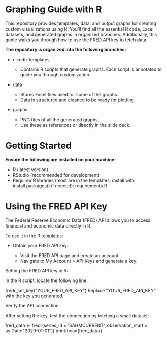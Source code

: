 # **Graphing Guide with R**

This repository provides templates, data, and output graphs for creating custom visualizations using R. You’ll find all the essential R code, Excel datasets, and generated graphs in organized branches. Additionally, this guide walks you through how to use the FRED API key to fetch data.


**The repository is organized into the following branches:**

- r-code-templates

  - Contains R scripts that generate graphs.
Each script is annotated to guide you through customization.
- data

  - Stores Excel files used for some of the graphs.
  - Data is structured and cleaned to be ready for plotting.

- graphs

  - PNG files of all the generated graphs.
  - Use these as references or directly in the slide deck.


# **Getting Started**


**Ensure the following are installed on your machine:**

- R (latest version)
- RStudio (recommended for development)
- Required R libraries (most are in the templates; install with install.packages() if needed):
requirements.R


# **Using the FRED API Key**

The Federal Reserve Economic Data (FRED) API allows you to access financial and economic data directly in R. 

To use it in the R templates:

- Obtain your FRED API key:

    - Visit the FRED API page and create an account.
    - Navigate to My Account > API Keys and generate a key.

Setting the FRED API key in R:

In the R script, locate the following line:

fredr_set_key("YOUR_FRED_API_KEY")
Replace "YOUR_FRED_API_KEY" with the key you generated.

Verify the API connection:

After setting the key, test the connection by fetching a small dataset:

fred_data <- fredr(series_id = 'SAHMCURRENT', observation_start = as.Date("2020-01-01"))
print(head(fred_data))
